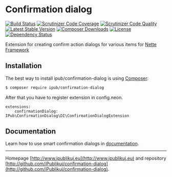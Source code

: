 # Confirmation dialog

[![Build Status](https://img.shields.io/travis/iPublikuj/confirmation-dialog.svg?style=flat-square)](https://travis-ci.org/iPublikuj/confirmation-dialog)
[![Scrutinizer Code Coverage](https://img.shields.io/scrutinizer/coverage/g/iPublikuj/confirmation-dialog.svg?style=flat-square)](https://scrutinizer-ci.com/g/iPublikuj/confirmation-dialog/?branch=master)
[![Scrutinizer Code Quality](https://img.shields.io/scrutinizer/g/iPublikuj/confirmation-dialog.svg?style=flat-square)](https://scrutinizer-ci.com/g/iPublikuj/confirmation-dialog/?branch=master)
[![Latest Stable Version](https://img.shields.io/packagist/v/ipub/confirmation-dialog.svg?style=flat-square)](https://packagist.org/packages/ipub/confirmation-dialog)
[![Composer Downloads](https://img.shields.io/packagist/dt/ipub/confirmation-dialog.svg?style=flat-square)](https://packagist.org/packages/ipub/confirmation-dialog)
[![License](https://img.shields.io/packagist/l/ipub/confirmation-dialog.svg?style=flat-square)](https://packagist.org/packages/ipub/confirmation-dialog)
[![Dependency Status](https://img.shields.io/versioneye/d/user/projects/57907aef13b4e10044b13c5f.svg?style=flat-square)](https://www.versioneye.com/user/projects/57907aef13b4e10044b13c5f)

Extension for creating confirm action dialogs for various items for [Nette Framework](http://nette.org/)

## Installation

The best way to install ipub/confirmation-dialog is using  [Composer](http://getcomposer.org/):

```sh
$ composer require ipub/confirmation-dialog
```

After that you have to register extension in config.neon.

```neon
extensions:
	confirmationDialog: IPub\ConfirmationDialog\DI\ConfirmationDialogExtension
```

## Documentation

Learn how to use smart confirmation dialogs in [documentation](https://github.com/iPublikuj/confirmation-dialog/blob/master/docs/en/index.md).

***
Homepage [http://www.ipublikuj.eu](http://www.ipublikuj.eu) and repository [http://github.com/iPublikuj/confirmation-dialog](http://github.com/iPublikuj/confirmation-dialog).
